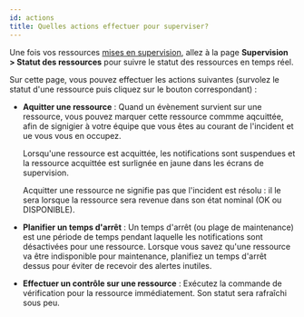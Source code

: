 ```yaml
---
id: actions
title: Quelles actions effectuer pour superviser?
---
```


Une fois vos ressources [mises en supervision](first-supervision.md), allez à la page **Supervision > Statut des ressources** pour suivre le statut des ressources en temps réel.

Sur cette page, vous pouvez effectuer les actions suivantes (survolez le statut d'une ressource puis cliquez sur le bouton correspondant)&nbsp;:

- **Aquitter une ressource** : Quand un évènement survient sur une ressource, vous pouvez marquer cette ressource commme aqcuittée, afin de signigier à votre équipe que vous êtes au courant de l'incident et ue vous vous en occupez.

   Lorsqu'une ressource est acquittée, les notifications sont suspendues et la ressource acquittée est surlignée en jaune dans les écrans de supervision.

   Acquitter une ressource ne signifie pas que l'incident est résolu : il le sera lorsque la ressource sera revenue dans son état nominal (OK ou DISPONIBLE).

- **Planifier un temps d'arrêt** : Un temps d'arrêt (ou plage de maintenance) est une période de temps pendant laquelle les notifications sont désactivées pour une ressource. Lorsque vous savez qu'une ressource va être indisponible pour maintenance, planifiez un temps d'arrêt dessus pour éviter de recevoir des alertes inutiles.

- **Effectuer un contrôle sur une ressource** : Exécutez la commande de vérification pour la ressource immédiatement. Son statut sera rafraîchi sous peu.
